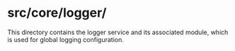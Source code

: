 # src/core/logger/

This directory contains the logger service and its associated module, which is used for global logging configuration.
